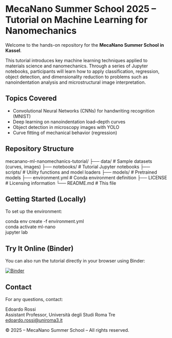 # MecaNano Summer School 2025 – Tutorial on Machine Learning for Nanomechanics

Welcome to the hands-on repository for the **MecaNano Summer School in Kassel**.

This tutorial introduces key machine learning techniques applied to materials science and nanomechanics. Through a series of Jupyter notebooks, participants will learn how to apply classification, regression, object detection, and dimensionality reduction to problems such as nanoindentation analysis and microstructural image interpretation.

## Topics Covered

- Convolutional Neural Networks (CNNs) for handwriting recognition (MNIST)
- Deep learning on nanoindentation load–depth curves
- Object detection in microscopy images with YOLO
- Curve fitting of mechanical behavior (regression)

## Repository Structure

mecanano-ml-nanomechanics-tutorial/
├── data/                       # Sample datasets (curves, images)
├── notebooks/                 # Tutorial Jupyter notebooks
├── scripts/                   # Utility functions and model loaders
├── models/                    # Pretrained models
├── environment.yml            # Conda environment definition
├── LICENSE                    # Licensing information
└── README.md                  # This file

## Getting Started (Locally)

To set up the environment:

conda env create -f environment.yml  
conda activate ml-nano  
jupyter lab

## Try It Online (Binder)

You can also run the tutorial directly in your browser using Binder:

[![Binder](https://mybinder.org/badge_logo.svg)](https://mybinder.org/v2/gh/edrossi93/mecanano-ml-nanomechanics-tutorial/HEAD)

## Contact

For any questions, contact:

Edoardo Rossi  
Assistant Professor, Università degli Studi Roma Tre  
edoardo.rossi@uniroma3.it

© 2025 – MecaNano Summer School – All rights reserved.
